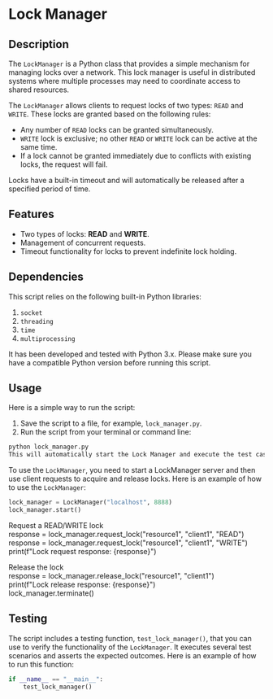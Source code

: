 # Lock Manager

## Description

The `LockManager` is a Python class that provides a simple mechanism for managing locks over a network. This lock manager is useful in distributed systems where multiple processes may need to coordinate access to shared resources.

The `LockManager` allows clients to request locks of two types: `READ` and `WRITE`. These locks are granted based on the following rules:

- Any number of `READ` locks can be granted simultaneously.
- `WRITE` lock is exclusive; no other `READ` or `WRITE` lock can be active at the same time.
- If a lock cannot be granted immediately due to conflicts with existing locks, the request will fail.

Locks have a built-in timeout and will automatically be released after a specified period of time.

## Features

- Two types of locks: **READ** and **WRITE**.
- Management of concurrent requests.
- Timeout functionality for locks to prevent indefinite lock holding.

## Dependencies

This script relies on the following built-in Python libraries:

1. `socket`
2. `threading`
3. `time`
4. `multiprocessing`

It has been developed and tested with Python 3.x. Please make sure you have a compatible Python version before running this script. 

## Usage

Here is a simple way to run the script:

1. Save the script to a file, for example, `lock_manager.py`.
2. Run the script from your terminal or command line:
```bash
python lock_manager.py
This will automatically start the Lock Manager and execute the test cases defined in the test_lock_manager() function.
```

To use the `LockManager`, you need to start a LockManager server and then use client requests to acquire and release locks.
Here is an example of how to use the `LockManager`:
```python
lock_manager = LockManager("localhost", 8888)
lock_manager.start()
```

Request a READ/WRITE lock</br>
response = lock_manager.request_lock("resource1", "client1", "READ")</br>
response = lock_manager.request_lock("resource1", "client1", "WRITE")</br>
print(f"Lock request response: {response}")</br>

Release the lock</br>
response = lock_manager.release_lock("resource1", "client1")</br>
print(f"Lock release response: {response}")</br>
lock_manager.terminate()</br>

## Testing

The script includes a testing function, `test_lock_manager()`, that you can use to verify the functionality of the `LockManager`. It executes several test scenarios and asserts the expected outcomes. Here is an example of how to run this function:

```python
if __name__ == "__main__":
    test_lock_manager()
```
